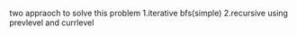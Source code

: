 two appraoch to solve this problem
1.iterative bfs(simple)
​
2.recursive using prevlevel and currlevel
​